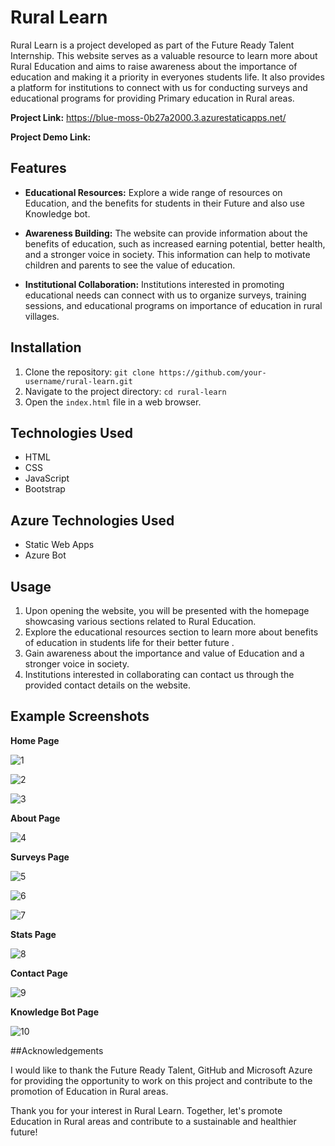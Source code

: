 # Rural Learn

Rural Learn is a project developed as part of the Future Ready Talent Internship. This website serves as a valuable resource to learn more about Rural Education and aims to raise awareness about the importance of education and making it a priority in everyones students life. It also provides a platform for institutions to connect with us for conducting surveys and educational programs for providing Primary education in Rural areas.

**Project Link:** https://blue-moss-0b27a2000.3.azurestaticapps.net/

**Project Demo Link:**  

## Features

- **Educational Resources:** Explore a wide range of resources on Education, and the benefits for students in their Future and also use Knowledge bot.

- **Awareness Building:** The website can provide information about the benefits of education, such as increased earning potential, better health, and a stronger voice in society. This information can help to motivate children and parents to see the value of education.

- **Institutional Collaboration:** Institutions interested in promoting educational needs can connect with us to organize surveys, training sessions, and educational programs on importance of education in rural villages.

## Installation

1. Clone the repository: `git clone https://github.com/your-username/rural-learn.git`
2. Navigate to the project directory: `cd rural-learn`
3. Open the `index.html` file in a web browser.

## Technologies Used

- HTML
- CSS
- JavaScript
- Bootstrap

## Azure Technologies Used

- Static Web Apps
- Azure Bot

## Usage

1. Upon opening the website, you will be presented with the homepage showcasing various sections related to Rural Education.
2. Explore the educational resources section to learn more about benefits of education in students life for their better future .
3. Gain awareness about the importance and value of Education and a stronger voice in society.
4. Institutions interested in collaborating can contact us through the provided contact details on the website.

## Example Screenshots

**Home Page**




![1](https://github.com/MonikaBadam/Rural-Education/assets/126134987/4d9ccc3f-462b-46db-96ad-b5f4d04b780b)






![2](https://github.com/MonikaBadam/Rural-Education/assets/126134987/90742854-259c-48dc-9751-a71de19f872b)







![3](https://github.com/MonikaBadam/Rural-Education/assets/126134987/517b77cf-9174-4751-a774-c7eb3d4aef34)





**About Page**




![4](https://github.com/MonikaBadam/Rural-Education/assets/126134987/c0de4efe-8d1b-4a29-abf1-6f2a9883ec8f)




**Surveys Page**




![5](https://github.com/MonikaBadam/Rural-Education/assets/126134987/b9d9809b-5fb9-4657-9d13-2f7a755868bb)







![6](https://github.com/MonikaBadam/Rural-Education/assets/126134987/04ca0dd7-1e01-4ac4-bf7d-54b51f79a3e9)







![7](https://github.com/MonikaBadam/Rural-Education/assets/126134987/55ee20b4-a86f-44f5-b02f-87e04ffeeb2f)





**Stats Page**





![8](https://github.com/MonikaBadam/Rural-Education/assets/126134987/c693cbfd-1a95-4d69-b434-3a838d16ff4a)






**Contact Page**




![9](https://github.com/MonikaBadam/Rural-Education/assets/126134987/7a479f1c-0a76-49ef-84d7-a7a7f25cfb9d)





**Knowledge Bot Page**




![10](https://github.com/MonikaBadam/Rural-Education/assets/126134987/f875da01-4843-431d-a66f-d123edc40a4b)





##Acknowledgements



I would like to thank the Future Ready Talent, GitHub and Microsoft Azure for providing the opportunity to work on this project and contribute to the promotion of Education in Rural areas.



Thank you for your interest in Rural Learn. Together, let's promote Education in Rural areas and contribute to a sustainable and healthier future!
